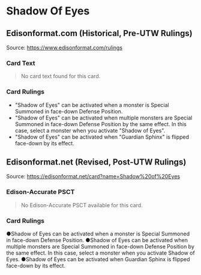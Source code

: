 # Shadow Of Eyes

## Edisonformat.com (Historical, Pre-UTW Rulings)

Source: https://www.edisonformat.com/rulings

### Card Text

> No card text found for this card.

### Card Rulings

*   "Shadow of Eyes" can be activated when a monster is Special Summoned in face-down Defense Position.
*   "Shadow of Eyes" can be activated when multiple monsters are Special Summoned in face-down Defense Position by the same effect. In this case, select a monster when you activate "Shadow of Eyes".
*   "Shadow of Eyes" can be activated when "Guardian Sphinx" is flipped face-down by its effect.

## Edisonformat.net (Revised, Post-UTW Rulings)

Source: https://edisonformat.net/card?name=Shadow%20of%20Eyes

### Edison-Accurate PSCT

> No Edison-Accurate PSCT available for this card.

### Card Rulings

●Shadow of Eyes can be activated when a monster is Special Summoned in face-down Defense Position.
●Shadow of Eyes can be activated when multiple monsters are Special Summoned in face-down Defense Position by the same effect. In this case, select a monster when you activate Shadow of Eyes.
●Shadow of Eyes can be activated when Guardian Sphinx is flipped face-down by its effect.
            